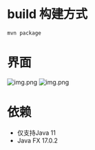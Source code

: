 # build 构建方式
``` mvn package ```
# 界面
![img.png](./doc/img001.png)
![img.png](./doc/img002.png)

# 依赖
- 仅支持Java 11
- Java FX 17.0.2
